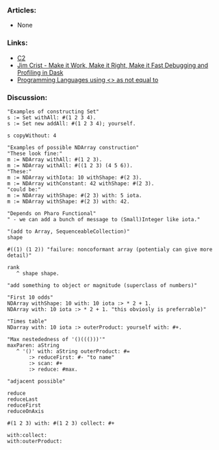 ### Articles:

* None

### Links:

* [C2](https://wiki.c2.com/?WardCunningham)
* [Jim Crist - Make it Work, Make it Right, Make it Fast Debugging and Profiling in Dask](https://www.youtube.com/watch?v=JoK8V2eWFPE)
* [Programming Languages using <> as not equal to](http://ctp.mkprog.com/en/ctp/not_equal_to/)

### Discussion:

```smalltalk
"Examples of constructing Set"
s := Set withAll: #(1 2 3 4).
s := Set new addAll: #(1 2 3 4); yourself.

s copyWithout: 4

"Examples of possible NDArray construction"
"These look fine:"
m := NDArray withAll: #(1 2 3).
m := NDArray withAll: #((1 2 3) (4 5 6)).
"These:"
m := NDArray withIota: 10 withShape: #(2 3).
m := NDArray withConstant: 42 withShape: #(2 3).
"could be:"
m := NDArray withShape: #(2 3) with: 5 iota.
m := NDArray withShape: #(2 3) with: 42.

"Depends on Pharo Functional"
" - we can add a bunch of message to (Small)Integer like iota."

"(add to Array, SequenceableCollection)"
shape

#((1) (1 2)) "failure: noncoformant array (potentialy can give more detail)"

rank
   ^ shape shape.

"add something to object or magnitude (superclass of numbers)"

"First 10 odds"
NDArray withShape: 10 with: 10 iota :> * 2 + 1.
NDArray with: 10 iota :> * 2 + 1. "this obviosly is preferrable)"

"Times table"
NDarray with: 10 iota :> outerProduct: yourself with: #+.

"Max nestededness of '()((()))'"
maxParen: aString
   ^ '()' with: aString outerProduct: #=
       :> reduceFirst: #- "to name"
       :> scan: #+ 
       :> reduce: #max.

"adjacent possible"

reduce
reduceLast
reduceFirst
reduceOnAxis

#(1 2 3) with: #(1 2 3) collect: #+

with:collect:
with:outerProduct:
```
